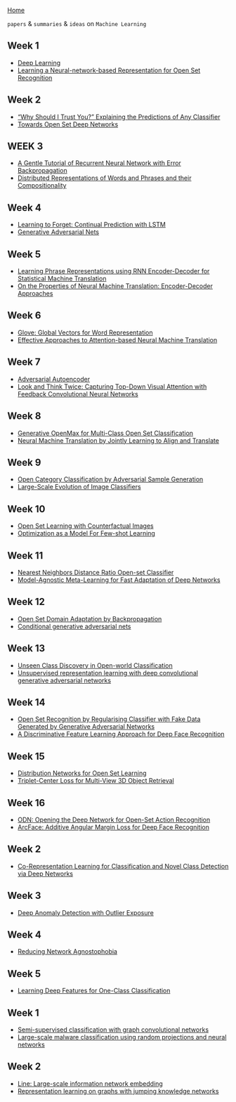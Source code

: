 
[Home](https://clojia.github.io/)

`papers` & `summaries` & `ideas` on `Machine Learning`

## Week 1
- [Deep Learning](https://clojia.github.io/independent-research/2018-08-IR-DL)
- [Learning a Neural-network-based Representation for Open Set Recognition](https://clojia.github.io/independent-research/2018-08-IR-Open-Set-Recognition)

## Week 2
- [“Why Should I Trust You?” Explaining the Predictions of Any Classifier](https://clojia.github.io/independent-research/2018-08-IR-LIME)
- [Towards Open Set Deep Networks](https://clojia.github.io/independent-research/2018-08-IR-Open-Max)

## WEEK 3
- [A Gentle Tutorial of Recurrent Neural Network with Error Backpropagation](https://clojia.github.io/independent-research/2018-08-IR-RNN-BP)
- [Distributed Representations of Words and Phrases
and their Compositionality](https://clojia.github.io/independent-research/2018-08-IR-Dist-Rep)

## Week 4
- [Learning to Forget: Continual Prediction with LSTM](https://clojia.github.io/independent-research/2018-09-IR-LSTM)
- [Generative Adversarial Nets](https://clojia.github.io/independent-research/2018-09-IR-GANs)

## Week 5
- [Learning Phrase Representations using RNN Encoder-Decoder for Statistical Machine Translation](https://clojia.github.io/independent-research/2018-09-IR-RNN-EnDecoder)
- [On the Properties of Neural Machine Translation: Encoder-Decoder Approaches](https://clojia.github.io/independent-research/2018-09-IR-grConv)


## Week 6
- [Glove: Global Vectors for Word Representation](https://clojia.github.io/independent-research/2018-09-IR-GloVe)
- [Effective Approaches to Attention-based Neural Machine Translation](https://clojia.github.io/independent-research/2018-09-IR-MT-Attention)

## Week 7
- [Adversarial Autoencoder](https://clojia.github.io/independent-research/2018-10-IR-Adversarial-Autoencoder)
- [Look and Think Twice: Capturing Top-Down Visual Attention with Feedback Convolutional Neural Networks](https://clojia.github.io/independent-research/2018-10-IR-Look-and-Think-Twice)

## Week 8
- [Generative OpenMax for Multi-Class Open Set Classification](https://clojia.github.io/independent-research/2018-10-IR-G-OpenMax)
- [Neural Machine Translation by Jointly Learning to Align and Translate](https://clojia.github.io/independent-research/2018-10-IR-Neural-Machine-Translation)

## Week 9
- [Open Category Classification by Adversarial Sample Generation](https://clojia.github.io/independent-research/2018-10-IR-Open-Set-by-Adversarial-Sample-Generation)
- [Large-Scale Evolution of Image Classifiers](https://clojia.github.io/independent-research/2018-10-IR-Large-Scale-Evolution)

## Week 10
- [Open Set Learning with Counterfactual Images](https://clojia.github.io/independent-research/2018-10-IR-Open-Set-Learning-with-Counterfactual-Images)
- [Optimization as a Model For Few-shot Learning](https://clojia.github.io/independent-research/2018-10-IR-Few-Shot-Learning-Optimization)

## Week 11
- [Nearest Neighbors Distance Ratio Open-set Classifier](https://clojia.github.io/independent-research/2018-10-IR-NNDR)
- [Model-Agnostic Meta-Learning for Fast Adaptation of Deep Networks](https://clojia.github.io/independent-research/2018-10-IR-Model-Agnostic-Meta-Learning)

## Week 12
- [Open Set Domain Adaptation by Backpropagation](https://clojia.github.io/independent-research/2018-11-IR-Open-Set-Domain-Adaptation-by-Backpropagation)
- [Conditional generative adversarial nets](https://clojia.github.io/independent-research/2018-11-IR-Conditional-Generative-Adversarial-Nets)

## Week 13
- [Unseen Class Discovery in Open-world Classification](https://clojia.github.io/independent-research/2018-11-IR-Unseen-Class-Discovery-In-Open-World-Classification)
- [Unsupervised representation learning with deep convolutional generative
adversarial networks](https://clojia.github.io/independent-research/2018-11-IR-DCGANs)

## Week 14
- [Open Set Recognition by Regularising Classifier with Fake Data Generated
by Generative Adversarial Networks](https://clojia.github.io/independent-research/2018-12-IR-GAN-MDFM)
- [A Discriminative Feature Learning Approach for Deep Face Recognition](https://clojia.github.io/independent-research/2018-12-IR-Center-Loss)

## Week 15
- [Distribution Networks for Open Set Learning](https://clojia.github.io/independent-research/2018-12-IR-Distribution-Networks)
- [Triplet-Center Loss for Multi-View 3D Object Retrieval](https://clojia.github.io/independent-research/2018-12-IR-Triplet-Center-Loss)

## Week 16
- [ODN: Opening the Deep Network for Open-Set Action Recognition](https://clojia.github.io/independent-research/2018-12-IR-ODN)
- [ArcFace: Additive Angular Margin Loss for Deep Face Recognition](https://clojia.github.io/independent-research/2018-12-IR-ArcFace)

## Week 2
- [Co-Representation Learning for Classification and Novel Class Detection via Deep Networks](https://clojia.github.io/independent-research/2019-01-IR-RLCN)

## Week 3
- [Deep Anomaly Detection with Outlier Exposure](https://clojia.github.io/independent-research/2019-01-IR-OE)

## Week 4
- [Reducing Network Agnostophobia](https://clojia.github.io/independent-research/2019-01-IR-Objectosphere)

## Week 5
- [Learning Deep Features for One-Class Classification](https://clojia.github.io/independent-research/2019-02-IR-DOC)

## Week 1
- [Semi-supervised classification with graph convolutional networks](https://clojia.github.io/independent-research/2019-08-GCN)
- [Large-scale malware classification using random projections and neural networks](https://clojia.github.io/independent-research/2019-08-Random-Projection-Malware)

## Week 2
- [Line: Large-scale information network embedding](https://clojia.github.io/independent-research/2019-08-LINE)
- [Representation learning on graphs with jumping knowledge networks](https://clojia.github.io/independent-research/2019-08-JK-Networks)
